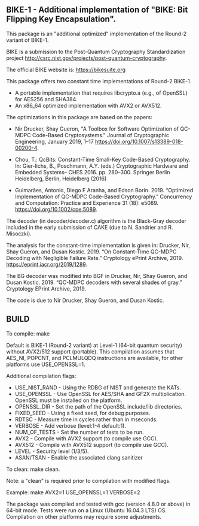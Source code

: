 BIKE-1 - Additional implementation of "BIKE: Bit Flipping Key Encapsulation". 
-----------------------------------------------------------------------------

This package is an "additional optimized" implementation of the Round-2 
variant of BIKE-1. 

BIKE is a submission to the Post-Quantum Cryptography 
Standardization project http://csrc.nist.gov/projects/post-quantum-cryptography.

The official BIKE website is: https://bikesuite.org

This package offers two constant time implementations of Round-2 BIKE-1.
- A portable implementation that requires libcrypto.a (e.g., of OpenSSL) for AES256 and SHA384.
- An x86_64 optimized implementation with AVX2 or AVX512.

The optimizations in this package are based on the papers: 
- Nir Drucker, Shay Gueron, "A Toolbox for Software Optimization of QC-MDPC Code-Based Cryptosystems." 
  Journal of Cryptographic Engineering, January 2019, 1–17 https://doi.org/10.1007/s13389-018-00200-4.

- Chou, T.: QcBits: Constant-Time Small-Key Code-Based Cryptography. In: 
  Gier-lichs, B., Poschmann, A.Y. (eds.) Cryptographic Hardware and 
  Embedded Systems– CHES 2016. pp. 280–300. Springer Berlin Heidelberg, 
  Berlin, Heidelberg (2016)

- Guimarães, Antonio, Diego F Aranha, and Edson Borin. 2019. 
  “Optimized Implementation of QC-MDPC Code-Based Cryptography.”
  Concurrency and Computation: Practice and Experience 31 (18): 
  e5089. https://doi.org/10.1002/cpe.5089.

The decoder (in decoder/decoder.c) algorithm is the Black-Gray decoder included
in the early submission of CAKE (due to N. Sandrier and R. Misoczki).

The analysis for the constant-time implementation is given in:
Drucker, Nir, Shay Gueron, and Dusan Kostic. 2019. 
“On Constant-Time QC-MDPC Decoding with Negligible Failure Rate.” 
Cryptology ePrint Archive, 2019. https://eprint.iacr.org/2019/1289.

The BG decoder was modified into BGF in
Drucker, Nir, Shay Gueron, and Dusan Kostic. 2019. “QC-MDPC decoders with several shades of gray.” 
Cryptology EPrint Archive, 2019.

The code is due to Nir Drucker, Shay Gueron, and Dusan Kostic.

BUILD
-----

To compile:
    make

Default is BIKE-1 (Round-2 variant) at Level-1 (64-bit quantum security) without AVX2/512 support (portable).
This compilation assumes that AES_NI, POPCNT, and PCLMULQDQ instructions are available, for other platforms use USE_OPENSSL=1.

Additional compilation flags:
 - USE_NIST_RAND - Using the RDBG of NIST and generate the KATs.
 - USE_OPENSSL   - Use OpenSSL for AES/SHA and GF2X multiplication. 
                   OpenSSL must be installed on the platform.
 - OPENSSL_DIR   - Set the path of the OpenSSL include/lib directories.
 - FIXED_SEED    - Using a fixed seed, for debug purposes.
 - RDTSC         - Measure time in cycles rather than in mseconds.
 - VERBOSE       - Add verbose (level:1-4 default:1).
 - NUM_OF_TESTS  - Set the number of tests to be run.
 - AVX2          - Compile with AVX2 support (to compile use GCC).
 - AVX512        - Compile with AVX512 support (to compile use GCC).
 - LEVEL         - Security level (1/3/5).
 - ASAN/TSAN - Enable the associated clang sanitizer
 
To clean:
    make clean.

Note: a "clean" is required prior to compilation with modified flags.

Example: 
    make AVX2=1 USE_OPENSSL=1 VERBOSE=2

The package was compiled and tested with gcc (version 4.8.0 or above) in 64-bit mode. 
Tests were run on a Linux (Ubuntu 16.04.3 LTS) OS. 
Compilation on other platforms may require some adjustments.
